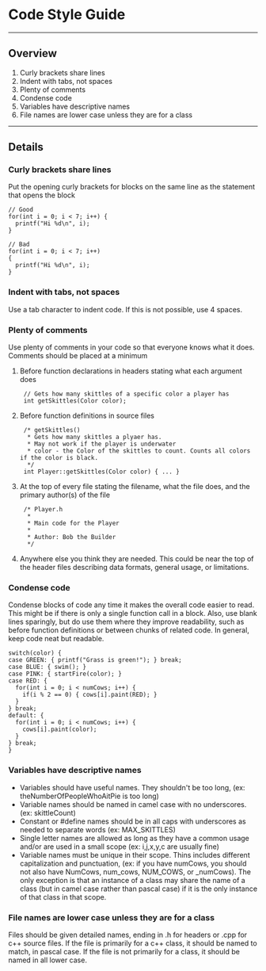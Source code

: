 Code Style Guide
=================
---
## Overview
1. Curly brackets share lines
2. Indent with tabs, not spaces
3. Plenty of comments
4. Condense code
5. Variables have descriptive names
6. File names are lower case unless they are for a class
---
## Details

### Curly brackets share lines
Put the opening curly brackets for blocks on the same line as the statement that opens the block

    // Good
    for(int i = 0; i < 7; i++) {
      printf("Hi %d\n", i);
    }

    // Bad
    for(int i = 0; i < 7; i++)
    {
      printf("Hi %d\n", i);
    }

### Indent with tabs, not spaces
Use a tab character to indent code. If this is not possible, use 4 spaces.

### Plenty of comments
Use plenty of comments in your code so that everyone knows what it does. Comments should be placed at a minimum
1. Before function declarations in headers stating what each argument does

        // Gets how many skittles of a specific color a player has
        int getSkittles(Color color);

2. Before function definitions in source files

        /* getSkittles()
         * Gets how many skittles a plyaer has.
         * May not work if the player is underwater
         * color - the Color of the skittles to count. Counts all colors if the color is black.
         */
        int Player::getSkittles(Color color) { ... }

3. At the top of every file stating the filename, what the file does, and the primary author(s) of the file

        /* Player.h
         *
         * Main code for the Player
         *
         * Author: Bob the Builder
         */

3. Anywhere else you think they are needed. This could be near the top of the header files describing data formats, general usage, or limitations.

### Condense code
Condense blocks of code any time it makes the overall code easier to read. This might be if there is only a single function call in a block. Also, use blank lines sparingly, but do use them where they improve readability, such as before function definitions or between chunks of related code. In general, keep code neat but readable.

    switch(color) {
    case GREEN: { printf("Grass is green!"); } break;
    case BLUE: { swim(); }
    case PINK: { startFire(color); }
    case RED: {
      for(int i = 0; i < numCows; i++) {
        if(i % 2 == 0) { cows[i].paint(RED); }
      }
    } break;
    default: {
      for(int i = 0; i < numCows; i++) {
        cows[i].paint(color);
      }
    } break;
    }
### Variables have descriptive names
* Variables should have useful names. They shouldn't be too long, (ex: theNumberOfPeopleWhoAitPie is too long)
* Variable names should be named in camel case with no underscores. (ex: skittleCount)
* Constant or #define names should be in all caps with underscores as needed to separate words (ex: MAX_SKITTLES)
* Single letter names are allowed as long as they have a common usage and/or are used in a small scope (ex: i,j,x,y,c are usually fine)
* Variable names must be unique in their scope. Thins includes different capitalization and punctuation, (ex: if you have numCows, you should not also have NumCows, num_cows, NUM_COWS, or _numCows). The only exception is that an instance of a class may share the name of a class (but in camel case rather than pascal case) if it is the only instance of that class in that scope.

### File names are lower case unless they are for a class
Files should be given detailed names, ending in .h for headers or .cpp for c++ source files. If the file is primarily for a c++ class, it should be named to match, in pascal case. If the file is not primarily for a class, it should be named in all lower case.
